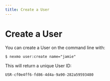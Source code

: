 ```yaml
---
title: Create a User
---
```


# Create a User

You can create a User on the command line with:

``` shell
$ nexmo user:create name="jamie"
```

This will return a unique User ID:

```
USR-cf0e4ff6-fd86-4d4a-9a90-282a59593480
```
